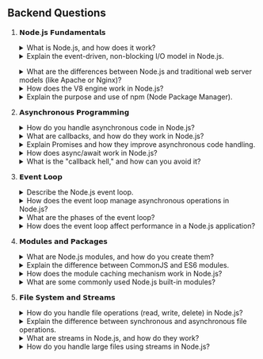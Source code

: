 ## Backend Questions

1. 𝗡𝗼𝗱𝗲.𝗷𝘀 𝗙𝘂𝗻𝗱𝗮𝗺𝗲𝗻𝘁𝗮𝗹𝘀
    <details><summary> What is Node.js, and how does it work?</summary>
    Node.js is a runtime environment that allows developers to run JavaScript code outside of a web browser. It was created to enable server-side programming using JavaScript, which was traditionally used only on the client side (within browsers).

    Here’s how Node.js works:

    1. **JavaScript Runtime:** Node.js is built on the V8 JavaScript engine, which is also used by Google Chrome. The V8 engine compiles JavaScript to machine code, making it fast and efficient.

    2. **Non-blocking I/O:** One of Node.js's most powerful features is its non-blocking, event-driven architecture. It uses an asynchronous model, which means tasks like reading files, handling HTTP requests, or interacting with databases don't block the main execution thread. This allows Node.js to handle many tasks at the same time, making it highly efficient for I/O-heavy tasks.

    3. **Single-threaded with Event Loop:** Node.js operates on a single thread, which means it handles one task at a time. However, thanks to its event loop, it can manage multiple operations without waiting for one to finish before starting the next. The event loop delegates tasks to the appropriate system resources (e.g., file system or network), and once the task is complete, it returns the result to the application.

    4. **Modules:** Node.js has a rich set of modules (libraries of code) that developers can use to extend its functionality. The npm (Node Package Manager) is the largest repository of open-source libraries for Node.js.

    Key Uses of Node.js:
    - **Web servers:** Node.js can easily create web servers without relying on traditional web server software.
    - **Real-time applications:** Its event-driven nature makes it suitable for real-time applications like chat apps, online gaming, and collaborative tools.
    - **API Development:** Node.js is often used to build RESTful APIs for interacting with databases, servers, or external services.
    </details>
    <details><summary> Explain the event-driven, non-blocking I/O model in Node.js.</summary>
    Node.js’s event-driven, non-blocking I/O model is one of the key factors behind its efficiency and scalability, especially for I/O-heavy tasks like handling file systems, network requests, and databases. Here's a breakdown of what these terms mean and how they work together:

    1. Event-Driven Model
    In an event-driven architecture, the flow of the program is determined by events (e.g., HTTP requests, file system operations, or database queries). Node.js uses an event loop to manage these events.

    Event Loop: This is a single-threaded loop that continuously checks for incoming events and dispatches them to their respective handlers (callbacks). Instead of blocking and waiting for a task to complete, Node.js processes the event and moves on to handle other tasks. When the result of the event is ready (e.g., reading a file is complete), it triggers the appropriate callback function.

    Event Emitters: Node.js provides an EventEmitter class to handle events. You can define your custom events and listeners to handle them.

    Example:

    js
    Copy code
    const EventEmitter = require('events');
    const eventEmitter = new EventEmitter();

    // Define a listener for 'start' event
    eventEmitter.on('start', () => {
        console.log('Started event has been triggered');
    });

    // Trigger the event
    eventEmitter.emit('start');
    2. Non-blocking I/O
    In most traditional web servers, when a task like reading from a file or querying a database is performed, the server would block the execution of further code until the task is completed. This can slow down the server as it waits for each I/O operation to complete.

    Node.js, however, uses a non-blocking I/O model. This means that when an I/O operation (like reading from a file or making a database query) is initiated, Node.js doesn’t wait for the operation to complete. Instead, it continues executing other tasks and listens for the completion of the I/O operation via a callback function or promise. When the operation completes, Node.js uses the callback or promise to handle the result.

    Example:

    js
    Copy code
    const fs = require('fs');

    // Non-blocking I/O
    fs.readFile('file.txt', 'utf8', (err, data) => {
        if (err) throw err;
        console.log(data);
    });

    console.log("This line runs immediately, even before file.txt is read.");
    In this example, reading the file (file.txt) is a non-blocking operation. Node.js initiates the file read but doesn’t wait for the file to be fully read before moving on to the next task (printing the message). When the file read is completed, the callback function is executed, and the contents of the file are logged.

    3. How They Work Together (Event Loop and Non-blocking I/O)
    The event loop handles all events and executes callbacks when I/O operations are complete.
    Node.js handles I/O operations asynchronously, meaning when a task is initiated, Node.js moves to the next task without waiting for the result.
    When the I/O operation completes (whether it's reading a file, making a network request, or querying a database), the event loop detects this and processes the corresponding callback or event handler.
    Benefits of This Model:
    High Scalability: Since Node.js can handle many requests at once without waiting for I/O operations to finish, it’s highly efficient for handling large numbers of concurrent connections.
    Improved Performance: The non-blocking model allows Node.js to handle multiple operations in parallel, which is especially useful for real-time applications like chat apps, online gaming, or live-streaming services.
    Efficient Resource Use: Node.js uses fewer system resources (like memory and CPU) compared to traditional blocking I/O systems because the single thread is used to handle multiple tasks without waiting.
    Visualizing the Event Loop:
    Think of the event loop like a to-do list where tasks (such as I/O requests) are added. Node.js processes them one by one, but if a task is I/O-bound, it doesn't wait for the task to finish. It simply moves it to the background and continues processing other tasks. When the I/O task is done, the event loop picks up the result and executes the appropriate callback.

    This system allows Node.js to be both asynchronous and single-threaded while remaining highly efficient.
        </details>
    <details><summary> What are the differences between Node.js and traditional web server models (like Apache or Nginx)?</summary>
    
    # Differences Between Node.js and Traditional Web Servers (Apache/Nginx)

    ## 1. Architecture:
    - **Node.js**:
    - Single-threaded, event-driven architecture.
    - Asynchronous I/O, uses callbacks/promises.
    
    - **Apache/Nginx**:
    - Multi-threaded or multi-process architecture.
    - Typically blocking I/O (Apache), but Nginx uses asynchronous request handling.

    ## 2. Concurrency and Scalability:
    - **Node.js**:
    - Highly scalable due to non-blocking I/O and single-threaded event loop.
    - Efficient resource use for I/O-heavy tasks.
    
    - **Apache/Nginx**:
    - Moderate scalability through threading (Apache) or worker processes (Nginx).
    - Can be resource-intensive with high traffic due to thread/process creation.

    ## 3. Request Handling:
    - **Node.js**:
    - Non-blocking, asynchronous request handling.
    - Best for I/O-bound, real-time applications.
    
    - **Apache/Nginx**:
    - Threaded or process-based request handling.
    - More suited for CPU-bound, traditional server-side processing.

    ## 4. Use Cases:
    - **Node.js**:
    - Real-time apps (e.g., chat, online games).
    - API development and I/O-heavy applications.
    
    - **Apache/Nginx**:
    - Serving static websites and files.
    - Traditional server-side apps (e.g., LAMP stack).

    ## 5. Programming Languages:
    - **Node.js**:
    - Uses JavaScript for server-side and client-side development.
    
    - **Apache/Nginx**:
    - Language-agnostic: Supports PHP, Python, Ruby, etc.

    ## 6. Handling Static Content:
    - **Node.js**:
    - Requires additional setup for static files (e.g., `express.static`).
    
    - **Apache/Nginx**:
    - Optimized for serving static files with built-in caching and optimizations.

    ## 7. Development vs. Configuration:
    - **Node.js**:
    - Programmable, requires manual routing and middleware setup.
    
    - **Apache/Nginx**:
    - Configuration-based, easy to set up basic web hosting.

    ## 8. Performance:
    - **Node.js**:
    - Efficient for I/O-bound tasks, less suited for CPU-intensive workloads.
    
    - **Apache/Nginx**:
    - Apache is better for CPU-bound tasks, while Nginx excels at static content and I/O-heavy tasks.

    ## Summary of Differences:

    | Feature                   | **Node.js**                                          | **Apache/Nginx**                                |
    |---------------------------|------------------------------------------------------|-------------------------------------------------|
    | **Architecture**           | Single-threaded, event-driven                       | Multi-threaded or multi-process                 |
    | **Request Handling**       | Asynchronous, non-blocking                          | Apache: Synchronous (blocking); Nginx: Asynchronous |
    | **Concurrency**            | High, efficient for I/O-bound tasks                 | Moderate, can be resource-heavy for high concurrency |
    | **Programming Language**   | JavaScript (full-stack JS)                          | Supports many languages (PHP, Python, etc.)     |
    | **Static Content**         | Requires additional setup                           | Built-in support                                |
    | **Best For**               | Real-time apps, APIs, I/O-heavy tasks               | Static websites, traditional server-side applications |
    | **Performance**            | Best for I/O-heavy apps, limited for CPU-intensive  | Apache: CPU-heavy apps, Nginx: I/O-heavy/static content |
    | **Flexibility**            | Programmable (highly flexible)                      | Configuration-based                             |

    </details>
    <details><summary> How does the V8 engine work in Node.js?</summary>ssss</details>
    <details><summary> Explain the purpose and use of npm (Node Package Manager).</summary>ssss</details>
2. 𝗔𝘀𝘆𝗻𝗰𝗵𝗿𝗼𝗻𝗼𝘂𝘀 𝗣𝗿𝗼𝗴𝗿𝗮𝗺𝗺𝗶𝗻𝗴
    <details><summary> How do you handle asynchronous code in Node.js?</summary>ssss</details>
    <details><summary> What are callbacks, and how do they work in Node.js?</summary>ssss</details>
    <details><summary> Explain Promises and how they improve asynchronous code handling.</summary>ssss</details>
    <details><summary> How does async/await work in Node.js?</summary>ssss</details>
    <details><summary> What is the "callback hell," and how can you avoid it?</summary>ssss</details>

3. 𝗘𝘃𝗲𝗻𝘁 𝗟𝗼𝗼𝗽
    <details><summary> Describe the Node.js event loop.</summary>ssss</details>
    <details><summary>How does the event loop manage asynchronous operations in Node.js?</summary>ssss</details>
    <details><summary> What are the phases of the event loop?</summary>ssss</details>
    <details><summary> How does the event loop affect performance in a Node.js application?</summary>ssss</details>
    
4. 𝗠𝗼𝗱𝘂𝗹𝗲𝘀 𝗮𝗻𝗱 𝗣𝗮𝗰𝗸𝗮𝗴𝗲𝘀
    <details><summary> What are Node.js modules, and how do you create them?</summary>ssss</details>
    <details><summary> Explain the difference between CommonJS and ES6 modules.</summary>ssss</details>
    <details><summary> How does the module caching mechanism work in Node.js?</summary>ssss</details>
    <details><summary> What are some commonly used Node.js built-in modules?</summary>ssss</details>
5. 𝗙𝗶𝗹𝗲 𝗦𝘆𝘀𝘁𝗲𝗺 𝗮𝗻𝗱 𝗦𝘁𝗿𝗲𝗮𝗺𝘀
    <details><summary> How do you handle file operations (read, write, delete) in Node.js?</summary>ssss</details>
    <details><summary> Explain the difference between synchronous and asynchronous file operations.</summary>ssss</details>
    <details><summary> What are streams in Node.js, and how do they work?</summary>ssss</details>
    <details><summary> How do you handle large files using streams in Node.js?</summary>ssss</details>